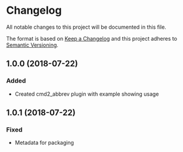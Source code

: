# Changelog
All notable changes to this project will be documented in this file.

The format is based on [Keep a Changelog](http://keepachangelog.com/en/1.0.0/)
and this project adheres to [Semantic Versioning](http://semver.org/spec/v2.0.0.html).

## 1.0.0 (2018-07-22)

### Added
- Created cmd2_abbrev plugin with example showing usage

## 1.0.1 (2018-07-22)

### Fixed
- Metadata for packaging
